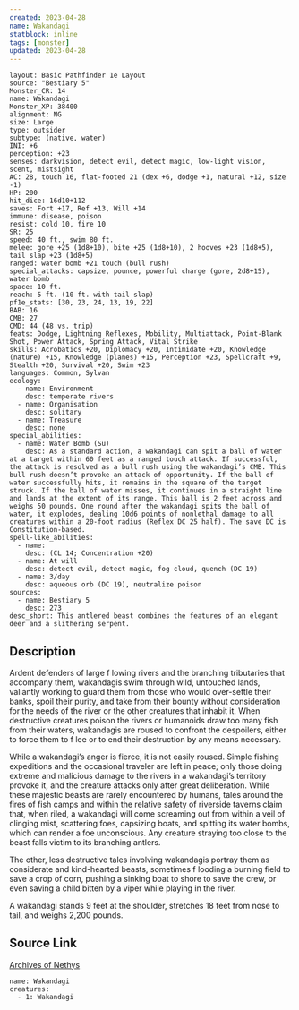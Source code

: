 ```yaml
---
created: 2023-04-28
name: Wakandagi
statblock: inline
tags: [monster]
updated: 2023-04-28
---
```

```statblock
layout: Basic Pathfinder 1e Layout
source: "Bestiary 5"
Monster_CR: 14
name: Wakandagi
Monster_XP: 38400
alignment: NG
size: Large
type: outsider
subtype: (native, water)
INI: +6
perception: +23
senses: darkvision, detect evil, detect magic, low-light vision, scent, mistsight
AC: 28, touch 16, flat-footed 21 (dex +6, dodge +1, natural +12, size -1)
HP: 200
hit_dice: 16d10+112
saves: Fort +17, Ref +13, Will +14
immune: disease, poison
resist: cold 10, fire 10
SR: 25
speed: 40 ft., swim 80 ft.
melee: gore +25 (1d8+10), bite +25 (1d8+10), 2 hooves +23 (1d8+5), tail slap +23 (1d8+5)
ranged: water bomb +21 touch (bull rush)
special_attacks: capsize, pounce, powerful charge (gore, 2d8+15), water bomb
space: 10 ft.
reach: 5 ft. (10 ft. with tail slap)
pf1e_stats: [30, 23, 24, 13, 19, 22]
BAB: 16
CMB: 27
CMD: 44 (48 vs. trip)
feats: Dodge, Lightning Reflexes, Mobility, Multiattack, Point-Blank Shot, Power Attack, Spring Attack, Vital Strike
skills: Acrobatics +20, Diplomacy +20, Intimidate +20, Knowledge (nature) +15, Knowledge (planes) +15, Perception +23, Spellcraft +9, Stealth +20, Survival +20, Swim +23
languages: Common, Sylvan
ecology:
  - name: Environment
    desc: temperate rivers
  - name: Organisation
    desc: solitary
  - name: Treasure
    desc: none
special_abilities:
  - name: Water Bomb (Su)
    desc: As a standard action, a wakandagi can spit a ball of water at a target within 60 feet as a ranged touch attack. If successful, the attack is resolved as a bull rush using the wakandagi’s CMB. This bull rush doesn’t provoke an attack of opportunity. If the ball of water successfully hits, it remains in the square of the target struck. If the ball of water misses, it continues in a straight line and lands at the extent of its range. This ball is 2 feet across and weighs 50 pounds. One round after the wakandagi spits the ball of water, it explodes, dealing 10d6 points of nonlethal damage to all creatures within a 20-foot radius (Reflex DC 25 half). The save DC is Constitution-based.
spell-like_abilities:
  - name:
    desc: (CL 14; Concentration +20)
  - name: At will
    desc: detect evil, detect magic, fog cloud, quench (DC 19)
  - name: 3/day
    desc: aqueous orb (DC 19), neutralize poison
sources:
  - name: Bestiary 5
    desc: 273
desc_short: This antlered beast combines the features of an elegant deer and a slithering serpent.
```
## Description
Ardent defenders of large f lowing rivers and the branching tributaries that accompany them, wakandagis swim through wild, untouched lands, valiantly working to guard them from those who would over-settle their banks, spoil their purity, and take from their bounty without consideration for the needs of the river or the other creatures that inhabit it. When destructive creatures poison the rivers or humanoids draw too many fish from their waters, wakandagis are roused to confront the despoilers, either to force them to f lee or to end their destruction by any means necessary.

 While a wakandagi’s anger is fierce, it is not easily roused. Simple fishing expeditions and the occasional traveler are left in peace; only those doing extreme and malicious damage to the rivers in a wakandagi’s territory provoke it, and the creature attacks only after great deliberation. While these majestic beasts are rarely encountered by humans, tales around the fires of fish camps and within the relative safety of riverside taverns claim that, when riled, a wakandagi will come screaming out from within a veil of clinging mist, scattering foes, capsizing boats, and spitting its water bombs, which can render a foe unconscious. Any creature straying too close to the beast falls victim to its branching antlers.

 The other, less destructive tales involving wakandagis portray them as considerate and kind-hearted beasts, sometimes f looding a burning field to save a crop of corn, pushing a sinking boat to shore to save the crew, or even saving a child bitten by a viper while playing in the river.

 A wakandagi stands 9 feet at the shoulder, stretches 18 feet from nose to tail, and weighs 2,200 pounds.
## Source Link
[Archives of Nethys](https://aonprd.com/MonsterDisplay.aspx?ItemName=Wakandagi)
```encounter-table
name: Wakandagi
creatures:
  - 1: Wakandagi
```
